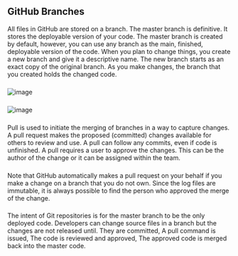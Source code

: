 ## ****GitHub Branches****

All files in GitHub are stored on a branch.
The master branch is definitive. It stores the deployable version of your code.
The master branch is created by default, however, you can use any branch as the main, finished,
deployable version of the code.
When you plan to change things, you create a new branch and give it a descriptive name.
The new branch starts as an exact copy of the original branch.
As you make changes, the branch that you created holds the changed code.

###

![image](https://github.com/AndreCoutinhom/IBM_Course_Git_Github_intro/assets/91290799/413be0ea-276e-449a-bee3-8a2d451e3882)

###

![image](https://github.com/AndreCoutinhom/IBM_Course_Git_Github_intro/assets/91290799/3222406c-4800-4c35-b21a-eb9ed252e6d2)

###

Pull is used to initiate the merging of branches in a way to capture changes.
A pull request makes the proposed (committed) changes available for others to review and
use.
A pull can follow any commits, even if code is unfinished.
A pull requires a user to approve the changes. This can be the author of the change or it
can be assigned within the team.

###

Note that GitHub automatically makes a pull request on your behalf if you make a change
on a branch that you do not own.
Since the log files are immutable, it is always possible to find the person who approved the
merge of the change.

###

The intent of Git repositories is for the master branch to be the only deployed code.
Developers can change source files in a branch but the changes are not released until.
They are committed,
A pull command is issued,
The code is reviewed and approved,
The approved code is merged back into the master code.
